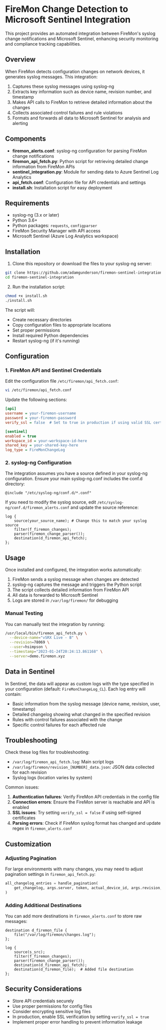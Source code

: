 # FireMon Change Detection to Microsoft Sentinel Integration

This project provides an automated integration between FireMon's syslog change notifications and Microsoft Sentinel, enhancing security monitoring and compliance tracking capabilities.

## Overview

When FireMon detects configuration changes on network devices, it generates syslog messages. This integration:

1. Captures these syslog messages using syslog-ng
2. Extracts key information such as device name, revision number, and timestamp
3. Makes API calls to FireMon to retrieve detailed information about the changes
4. Collects associated control failures and rule violations
5. Formats and forwards all data to Microsoft Sentinel for analysis and alerting

## Components

- **firemon_alerts.conf**: syslog-ng configuration for parsing FireMon change notifications
- **firemon_api_fetch.py**: Python script for retrieving detailed change information from FireMon APIs
- **sentinel_integration.py**: Module for sending data to Azure Sentinel Log Analytics
- **api_fetch.conf**: Configuration file for API credentials and settings
- **install.sh**: Installation script for easy deployment

## Requirements

- syslog-ng (3.x or later)
- Python 3.6+
- Python packages: `requests`, `configparser`
- FireMon Security Manager with API access
- Microsoft Sentinel (Azure Log Analytics workspace)

## Installation

1. Clone this repository or download the files to your syslog-ng server:

```bash
git clone https://github.com/adamgunderson/firemon-sentinel-integration.git
cd firemon-sentinel-integration
```

2. Run the installation script:

```bash
chmod +x install.sh
./install.sh
```

The script will:
- Create necessary directories
- Copy configuration files to appropriate locations
- Set proper permissions
- Install required Python dependencies
- Restart syslog-ng (if it's running)

## Configuration

### 1. FireMon API and Sentinel Credentials

Edit the configuration file `/etc/firemon/api_fetch.conf`:

```bash
vi /etc/firemon/api_fetch.conf
```

Update the following sections:

```ini
[api]
username = your-firemon-username
password = your-firemon-password
verify_ssl = false  # Set to true in production if using valid SSL certs

[sentinel]
enabled = true
workspace_id = your-workspace-id-here
shared_key = your-shared-key-here
log_type = FireMonChangeLog
```

### 2. syslog-ng Configuration

The integration assumes you have a source defined in your syslog-ng configuration. Ensure your main syslog-ng.conf includes the conf.d directory:

```
@include "/etc/syslog-ng/conf.d/*.conf"
```

If you need to modify the syslog source, edit `/etc/syslog-ng/conf.d/firemon_alerts.conf` and update the source reference:

```
log {
    source(your_source_name); # Change this to match your syslog source
    filter(f_firemon_changes);
    parser(firemon_change_parser());
    destination(d_firemon_api_fetch);
};
```

## Usage

Once installed and configured, the integration works automatically:

1. FireMon sends a syslog message when changes are detected
2. syslog-ng captures the message and triggers the Python script
3. The script collects detailed information from FireMon API
4. All data is forwarded to Microsoft Sentinel
5. Logs are stored in `/var/log/firemon/` for debugging

### Manual Testing

You can manually test the integration by running:

```bash
/usr/local/bin/firemon_api_fetch.py \
  --device-name="vSRX Live - B" \
  --revision=78069 \
  --user=hsimpson \
  --timestamp="2023-01-24T20:24:13.861168" \
  --server=demo.firemon.xyz
```

## Data in Sentinel

In Sentinel, the data will appear as custom logs with the type specified in your configuration (default: `FireMonChangeLog_CL`). Each log entry will contain:

- Basic information from the syslog message (device name, revision, user, timestamp)
- Detailed changelog showing what changed in the specified revision
- Rules with control failures associated with the change
- Specific control failures for each affected rule

## Troubleshooting

Check these log files for troubleshooting:

- `/var/log/firemon_api_fetch.log`: Main script logs
- `/var/log/firemon/revision_[NUMBER]_data.json`: JSON data collected for each revision
- Syslog logs (location varies by system)

Common issues:

1. **Authentication failures**: Verify FireMon API credentials in the config file
2. **Connection errors**: Ensure the FireMon server is reachable and API is enabled
3. **SSL issues**: Try setting `verify_ssl = false` if using self-signed certificates
4. **Parsing errors**: Check if FireMon syslog format has changed and update regex in `firemon_alerts.conf`

## Customization

### Adjusting Pagination

For large environments with many changes, you may need to adjust pagination settings in `firemon_api_fetch.py`:

```python
all_changelog_entries = handle_pagination(
    get_changelog, args.server, token, actual_device_id, args.revision, page_size=25  # Increased from 10
)
```

### Adding Additional Destinations

You can add more destinations in `firemon_alerts.conf` to store raw messages:

```
destination d_firemon_file {
    file("/var/log/firemon/changes.log");
};

log {
    source(s_src);
    filter(f_firemon_changes);
    parser(firemon_change_parser());
    destination(d_firemon_api_fetch);
    destination(d_firemon_file);  # Added file destination
};
```

## Security Considerations

- Store API credentials securely
- Use proper permissions for config files
- Consider encrypting sensitive log files
- In production, enable SSL verification by setting `verify_ssl = true`
- Implement proper error handling to prevent information leakage
